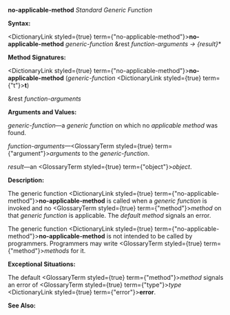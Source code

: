 **no-applicable-method** *Standard Generic Function* 



**Syntax:** 



<DictionaryLink styled={true} term={"no-applicable-method"}><b>no-applicable-method</b></DictionaryLink> *generic-function* &amp;rest *function-arguments → \{result\}*\* 



**Method Signatures:** 



<DictionaryLink styled={true} term={"no-applicable-method"}><b>no-applicable-method</b></DictionaryLink> (*generic-function* <DictionaryLink styled={true} term={"t"}><b>t</b></DictionaryLink>) 



&amp;rest *function-arguments* 



**Arguments and Values:** 



*generic-function*—a *generic function* on which no *applicable method* was found. 



*function-arguments*—<GlossaryTerm styled={true} term={"argument"}><i>arguments</i></GlossaryTerm> to the *generic-function*. 



*result*—an <GlossaryTerm styled={true} term={"object"}><i>object</i></GlossaryTerm>. 



**Description:** 



The generic function <DictionaryLink styled={true} term={"no-applicable-method"}><b>no-applicable-method</b></DictionaryLink> is called when a *generic function* is invoked and no <GlossaryTerm styled={true} term={"method"}><i>method</i></GlossaryTerm> on that *generic function* is applicable. The *default method* signals an error. 



The generic function <DictionaryLink styled={true} term={"no-applicable-method"}><b>no-applicable-method</b></DictionaryLink> is not intended to be called by programmers. Programmers may write <GlossaryTerm styled={true} term={"method"}><i>methods</i></GlossaryTerm> for it. 







 



 



**Exceptional Situations:** 



The default <GlossaryTerm styled={true} term={"method"}><i>method</i></GlossaryTerm> signals an error of <GlossaryTerm styled={true} term={"type"}><i>type</i></GlossaryTerm> <DictionaryLink styled={true} term={"error"}><b>error</b></DictionaryLink>. 



**See Also:** 



